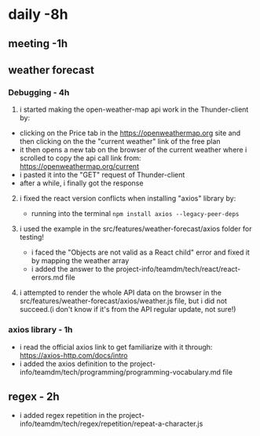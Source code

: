 # daily -8h

## meeting -1h

## weather forecast

### Debugging - 4h
1. i started making the open-weather-map api work in the Thunder-client by:
  * clicking on the Price tab in the https://openweathermap.org site and then clicking on the the "current weather" link of the free plan
  * it then opens a new tab on the browser of the current weather where i scrolled to copy the api call link from: https://openweathermap.org/current
  * i pasted it into the "GET" request of Thunder-client
  * after a while, i finally got the response

2. i fixed the react version conflicts when installing "axios" library by:
   *  running into the terminal `npm install axios --legacy-peer-deps` 
3. i used the example in the src/features/weather-forecast/axios folder for testing!
   * i faced the "Objects are not valid as a React child" error and fixed it by mapping the weather array
   * i added the answer to the project-info/teamdm/tech/react/react-errors.md file

4. i attempted to render the whole API data on the browser in the src/features/weather-forecast/axios/weather.js file, but i did not succeed.(i don't know if it's from the API regular update, not sure!)

### axios library - 1h
* i read the official axios link to get familiarize with it through: https://axios-http.com/docs/intro
* i added the axios definition to the project-info/teamdm/tech/programming/programming-vocabulary.md file
  
## regex - 2h
* i added regex repetition in the project-info/teamdm/tech/regex/repetition/repeat-a-character.js